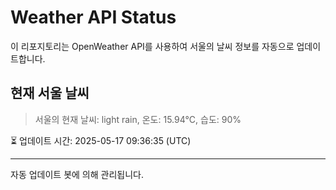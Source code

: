 
# Weather API Status

이 리포지토리는 OpenWeather API를 사용하여 서울의 날씨 정보를 자동으로 업데이트합니다.

## 현재 서울 날씨
> 서울의 현재 날씨: light rain, 온도: 15.94°C, 습도: 90%

⏳ 업데이트 시간: 2025-05-17 09:36:35 (UTC)

---
자동 업데이트 봇에 의해 관리됩니다.
